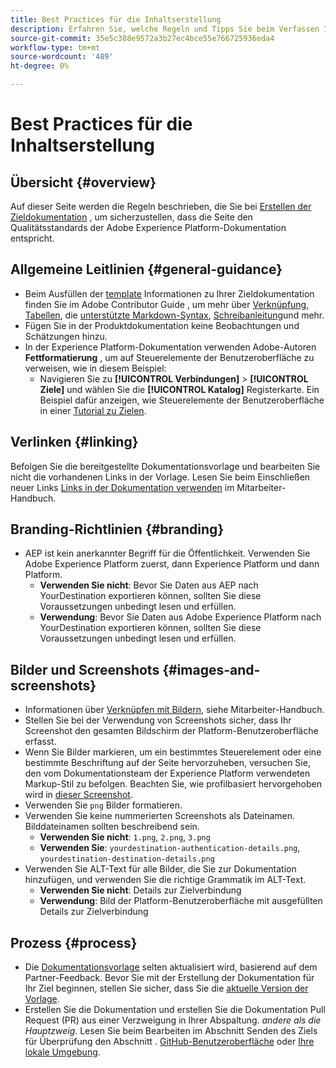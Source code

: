 ```yaml
---
title: Best Practices für die Inhaltserstellung
description: Erfahren Sie, welche Regeln und Tipps Sie beim Verfassen Ihrer Zieldokumentationsseite befolgen sollten, um sicherzustellen, dass sie den Qualitätsstandards der Adobe Experience Platform-Dokumentation entspricht.
source-git-commit: 35e5c388e9572a3b27ec4bce55e766725936eda4
workflow-type: tm+mt
source-wordcount: '489'
ht-degree: 0%

---
```


# Best Practices für die Inhaltserstellung

## Übersicht {#overview}

Auf dieser Seite werden die Regeln beschrieben, die Sie bei [Erstellen der Zieldokumentation](./documentation-instructions.md) , um sicherzustellen, dass die Seite den Qualitätsstandards der Adobe Experience Platform-Dokumentation entspricht.

## Allgemeine Leitlinien {#general-guidance}

* Beim Ausfüllen der [template](./self-service-template.md) Informationen zu Ihrer Zieldokumentation finden Sie im Adobe Contributor Guide , um mehr über [Verknüpfung](https://experienceleague.adobe.com/docs/contributor/contributor-guide/writing-essentials/linking.html?lang=en), [Tabellen](https://experienceleague.adobe.com/docs/contributor/contributor-guide/writing-essentials/markdown.html?lang=en#tables), die [unterstützte Markdown-Syntax](https://experienceleague.adobe.com/docs/contributor/contributor-guide/writing-essentials/markdown.html?lang=en), [Schreibanleitung](https://experienceleague.adobe.com/docs/contributor/contributor-guide/writing-essentials/general-writing-guidance.html?lang=en)und mehr.
* Fügen Sie in der Produktdokumentation keine Beobachtungen und Schätzungen hinzu.
* In der Experience Platform-Dokumentation verwenden Adobe-Autoren **Fettformatierung** , um auf Steuerelemente der Benutzeroberfläche zu verweisen, wie in diesem Beispiel:
   * Navigieren Sie zu **[!UICONTROL Verbindungen]** > **[!UICONTROL Ziele]** und wählen Sie die **[!UICONTROL Katalog]** Registerkarte. Ein Beispiel dafür anzeigen, wie Steuerelemente der Benutzeroberfläche in einer [Tutorial zu Zielen](https://experienceleague.adobe.com/docs/experience-platform/destinations/ui/activate/activate-batch-profile-destinations.html?lang=en#select-destination).

## Verlinken {#linking}

Befolgen Sie die bereitgestellte Dokumentationsvorlage und bearbeiten Sie nicht die vorhandenen Links in der Vorlage. Lesen Sie beim Einschließen neuer Links [Links in der Dokumentation verwenden](https://experienceleague.adobe.com/docs/contributor/contributor-guide/writing-essentials/linking.html?lang=en) im Mitarbeiter-Handbuch.

## Branding-Richtlinien {#branding}

* AEP ist kein anerkannter Begriff für die Öffentlichkeit. Verwenden Sie Adobe Experience Platform zuerst, dann Experience Platform und dann Platform.
   * **Verwenden Sie nicht**: Bevor Sie Daten aus AEP nach YourDestination exportieren können, sollten Sie diese Voraussetzungen unbedingt lesen und erfüllen.
   * **Verwendung**: Bevor Sie Daten aus Adobe Experience Platform nach YourDestination exportieren können, sollten Sie diese Voraussetzungen unbedingt lesen und erfüllen.

## Bilder und Screenshots {#images-and-screenshots}

* Informationen über [Verknüpfen mit Bildern](https://experienceleague.adobe.com/docs/contributor/contributor-guide/writing-essentials/markdown.html?lang=en#images), siehe Mitarbeiter-Handbuch.
* Stellen Sie bei der Verwendung von Screenshots sicher, dass Ihr Screenshot den gesamten Bildschirm der Platform-Benutzeroberfläche erfasst.
* Wenn Sie Bilder markieren, um ein bestimmtes Steuerelement oder eine bestimmte Beschriftung auf der Seite hervorzuheben, versuchen Sie, den vom Dokumentationsteam der Experience Platform verwendeten Markup-Stil zu befolgen. Beachten Sie, wie profilbasiert hervorgehoben wird in [dieser Screenshot](/help/destinations/catalog/cloud-storage/amazon-s3.md#export-type-frequency).
* Verwenden Sie `png` Bilder formatieren.
* Verwenden Sie keine nummerierten Screenshots als Dateinamen. Bilddateinamen sollten beschreibend sein.
   * **Verwenden Sie nicht**: `1.png`, `2.png`, `3.png`
   * **Verwenden Sie**: `yourdestination-authentication-details.png`, `yourdestination-destination-details.png`
* Verwenden Sie ALT-Text für alle Bilder, die Sie zur Dokumentation hinzufügen, und verwenden Sie die richtige Grammatik im ALT-Text.
   * **Verwenden Sie nicht**: Details zur Zielverbindung
   * **Verwendung**: Bild der Platform-Benutzeroberfläche mit ausgefüllten Details zur Zielverbindung

## Prozess {#process}

* Die [Dokumentationsvorlage](./self-service-template.md) selten aktualisiert wird, basierend auf dem Partner-Feedback. Bevor Sie mit der Erstellung der Dokumentation für Ihr Ziel beginnen, stellen Sie sicher, dass Sie die [aktuelle Version der Vorlage](/help/destinations/destination-sdk/docs-framework/assets/yourdestination-template.zip).
* Erstellen Sie die Dokumentation und erstellen Sie die Dokumentation Pull Request (PR) aus einer Verzweigung in Ihrer Abspaltung. *andere als die Hauptzweig*. Lesen Sie beim Bearbeiten im Abschnitt Senden des Ziels für Überprüfung den Abschnitt . [GitHub-Benutzeroberfläche](./use-github-interface-to-create-documentation.md#submit-review) oder [Ihre lokale Umgebung](./work-in-local-environment.md#submit-review).